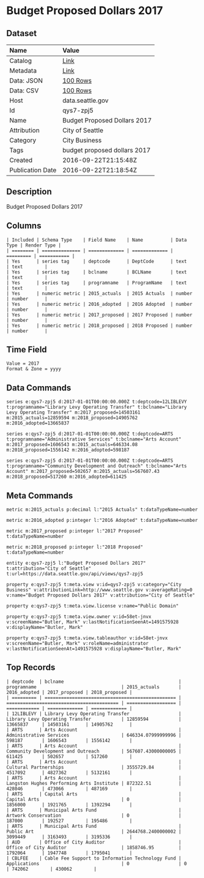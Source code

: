 # Budget Proposed Dollars 2017

## Dataset

| Name | Value |
| :--- | :---- |
| Catalog | [Link](https://catalog.data.gov/dataset/budget-proposed-dollars-2017) |
| Metadata | [Link](https://data.seattle.gov/api/views/qys7-zpj5) |
| Data: JSON | [100 Rows](https://data.seattle.gov/api/views/qys7-zpj5/rows.json?max_rows=100) |
| Data: CSV | [100 Rows](https://data.seattle.gov/api/views/qys7-zpj5/rows.csv?max_rows=100) |
| Host | data.seattle.gov |
| Id | qys7-zpj5 |
| Name | Budget Proposed Dollars 2017 |
| Attribution | City of Seattle |
| Category | City Business |
| Tags | budget proposed dollars 2017 |
| Created | 2016-09-22T21:15:48Z |
| Publication Date | 2016-09-22T21:18:54Z |

## Description

Budget Proposed Dollars 2017

## Columns

```ls
| Included | Schema Type    | Field Name    | Name          | Data Type | Render Type |
| ======== | ============== | ============= | ============= | ========= | =========== |
| Yes      | series tag     | deptcode      | DeptCode      | text      | text        |
| Yes      | series tag     | bclname       | BCLName       | text      | text        |
| Yes      | series tag     | programname   | ProgramName   | text      | text        |
| Yes      | numeric metric | 2015_actuals  | 2015 Actuals  | number    | number      |
| Yes      | numeric metric | 2016_adopted  | 2016 Adopted  | number    | number      |
| Yes      | numeric metric | 2017_proposed | 2017 Proposed | number    | number      |
| Yes      | numeric metric | 2018_proposed | 2018 Proposed | number    | number      |
```

## Time Field

```ls
Value = 2017
Format & Zone = yyyy
```

## Data Commands

```ls
series e:qys7-zpj5 d:2017-01-01T00:00:00.000Z t:deptcode=12LIBLEVY t:programname="Library Levy Operating Transfer" t:bclname="Library Levy Operating Transfer" m:2017_proposed=14503161 m:2015_actuals=12859594 m:2018_proposed=14905762 m:2016_adopted=13665837

series e:qys7-zpj5 d:2017-01-01T00:00:00.000Z t:deptcode=ARTS t:programname="Administrative Services" t:bclname="Arts Account" m:2017_proposed=1606543 m:2015_actuals=646334.08 m:2018_proposed=1556142 m:2016_adopted=598187

series e:qys7-zpj5 d:2017-01-01T00:00:00.000Z t:deptcode=ARTS t:programname="Community Development and Outreach" t:bclname="Arts Account" m:2017_proposed=502657 m:2015_actuals=567607.43 m:2018_proposed=517260 m:2016_adopted=611425
```

## Meta Commands

```ls
metric m:2015_actuals p:decimal l:"2015 Actuals" t:dataTypeName=number

metric m:2016_adopted p:integer l:"2016 Adopted" t:dataTypeName=number

metric m:2017_proposed p:integer l:"2017 Proposed" t:dataTypeName=number

metric m:2018_proposed p:integer l:"2018 Proposed" t:dataTypeName=number

entity e:qys7-zpj5 l:"Budget Proposed Dollars 2017" t:attribution="City of Seattle" t:url=https://data.seattle.gov/api/views/qys7-zpj5

property e:qys7-zpj5 t:meta.view v:id=qys7-zpj5 v:category="City Business" v:attributionLink=http://www.seattle.gov v:averageRating=0 v:name="Budget Proposed Dollars 2017" v:attribution="City of Seattle"

property e:qys7-zpj5 t:meta.view.license v:name="Public Domain"

property e:qys7-zpj5 t:meta.view.owner v:id=58et-jnvx v:screenName="Butler, Mark" v:lastNotificationSeenAt=1491575928 v:displayName="Butler, Mark"

property e:qys7-zpj5 t:meta.view.tableauthor v:id=58et-jnvx v:screenName="Butler, Mark" v:roleName=administrator v:lastNotificationSeenAt=1491575928 v:displayName="Butler, Mark"
```

## Top Records

```ls
| deptcode  | bclname                                          | programname                               | 2015_actuals       | 2016_adopted | 2017_proposed | 2018_proposed | 
| ========= | ================================================ | ========================================= | ================== | ============ | ============= | ============= | 
| 12LIBLEVY | Library Levy Operating Transfer                  | Library Levy Operating Transfer           | 12859594           | 13665837     | 14503161      | 14905762      | 
| ARTS      | Arts Account                                     | Administrative Services                   | 646334.07999999996 | 598187       | 1606543       | 1556142       | 
| ARTS      | Arts Account                                     | Community Development and Outreach        | 567607.43000000005 | 611425       | 502657        | 517260        | 
| ARTS      | Arts Account                                     | Cultural Partnerships                     | 3555729.84         | 4517092      | 4827362       | 5132161       | 
| ARTS      | Arts Account                                     | Langston Hughes Performing Arts Institute | 872322.51          | 428046       | 473066        | 487169        | 
| ARTS      | Capital Arts                                     | Capital Arts                              | 0                  | 1856000      | 1921765       | 1392294       | 
| ARTS      | Municipal Arts Fund                              | Artwork Conservation                      | 0                  | 187000       | 192527        | 195486        | 
| ARTS      | Municipal Arts Fund                              | Public Art                                | 2644768.2400000002 | 3099449      | 3163493       | 3195336       | 
| AUD       | Office of City Auditor                           | Office of City Auditor                    | 1858746.95         | 1792064      | 1947748       | 1795041       | 
| CBLFEE    | Cable Fee Support to Information Technology Fund | Applications                              | 0                  | 0            | 742062        | 430062        | 
```